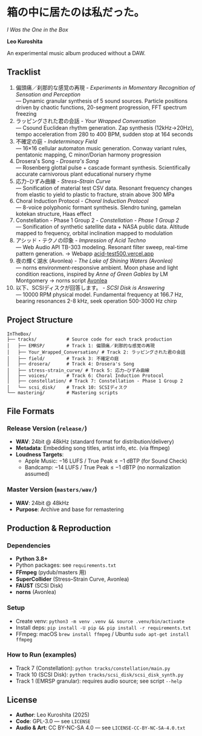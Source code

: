 # 箱の中に居たのは私だった。
*I Was the One in the Box*

**Leo Kuroshita**  

An experimental music album produced without a DAW. 

## Tracklist

1. 偏頭痛／刹那的な感覚の再現 - *Experiments in Momentary Recognition of Sensation and Perception*  
   — Dynamic granular synthesis of 5 sound sources. Particle positions driven by chaotic functions, 20-segment progression, FFT spectrum freezing  
2. ラッピングされた君の会話 - *Your Wrapped Conversation*  
   — Csound Euclidean rhythm generation. Zap synthesis (12kHz→20Hz), tempo acceleration from 280 to 400 BPM, sudden stop at 164 seconds  
3. 不確定の庭 - *Indeterminacy Field*  
   — 16×16 cellular automaton music generation. Conway variant rules, pentatonic mapping, C minor/Dorian harmony progression  
4. Drosera's Song - *Drosera's Song*  
   — Rosenberg glottal pulse + cascade formant synthesis. Scientifically accurate carnivorous plant educational nursery rhyme  
5. 応力–ひずみ曲線 - *Stress–Strain Curve*  
   — Sonification of material test CSV data. Resonant frequency changes from elastic to yield to plastic to fracture, strain above 300 MPa  
6. Choral Induction Protocol - *Choral Induction Protocol*  
   — 8-voice polyphonic formant synthesis. Slendro tuning, gamelan kotekan structure, Haas effect  
7. Constellation - Phase 1 Group 2 - *Constellation - Phase 1 Group 2*  
   — Sonification of synthetic satellite data + NASA public data. Altitude mapped to frequency, orbital inclination mapped to modulation  
8. アシッド・テクノの印象 - *Impression of Acid Techno*  
   — Web Audio API TB-303 modeling. Resonant filter sweep, real-time pattern generation.
   -> Webapp [acid-test500.vercel.app](acid-test500.vercel.app)  
9. 夜の輝く湖水 (Avonlea) - *The Lake of Shining Waters (Avonlea)*  
   — norns environment-responsive ambient. Moon phase and light condition reactions, inspired by *Anne of Green Gables* by LM Montgomery
   -> norns script [Avonlea](github.com/kurogedelic/avonlea)  
10. 以下、SCSIディスクが回答します。 - *SCSI Disk is Answering*  
    — 10000 RPM physical model. Fundamental frequency at 166.7 Hz, bearing resonances 2-8 kHz, seek operation 500-3000 Hz chirp  

## Project Structure

```
InTheBox/
├── tracks/           # Source code for each track production
│   ├── EMRSP/        # Track 1: 偏頭痛／刹那的な感覚の再現
│   ├── Your_Wrapped_Conversation/ # Track 2: ラッピングされた君の会話
│   ├── field/        # Track 3: 不確定の庭
│   ├── drosera/      # Track 4: Drosera's Song
│   ├── stress-strain_curve/ # Track 5: 応力–ひずみ曲線
│   ├── voices/       # Track 6: Choral Induction Protocol
│   ├── constellation/ # Track 7: Constellation - Phase 1 Group 2
│   └── scsi_disk/    # Track 10: SCSIディスク
└── mastering/        # Mastering scripts
```

## File Formats

### Release Version (`release/`)  
- **WAV**: 24bit @ 48kHz (standard format for distribution/delivery)  
- **Metadata**: Embedding song titles, artist info, etc. (via ffmpeg)  
- **Loudness Targets**:  
  - Apple Music: −16 LUFS / True Peak ≤ −1 dBTP (for Sound Check)  
  - Bandcamp: −14 LUFS / True Peak ≤ −1 dBTP (no normalization assumed)  

### Master Version (`masters/wav/`)  
- **WAV**: 24bit @ 48kHz  
- **Purpose**: Archive and base for remastering  

## Production & Reproduction

### Dependencies  
- **Python 3.8+**  
- Python packages: see `requirements.txt`  
- **FFmpeg** (pydub/masters 用)  
- **SuperCollider** (Stress–Strain Curve, Avonlea)  
- **FAUST** (SCSI Disk)  
- **norns** (Avonlea)  

### Setup  
- Create venv: `python3 -m venv .venv && source .venv/bin/activate`  
- Install deps: `pip install -U pip && pip install -r requirements.txt`  
- FFmpeg: macOS `brew install ffmpeg` / Ubuntu `sudo apt-get install ffmpeg`

### How to Run (examples)  
- Track 7 (Constellation): `python tracks/constellation/main.py`  
- Track 10 (SCSI Disk): `python tracks/scsi_disk/scsi_disk_synth.py`  
- Track 1 (EMRSP granular): requires audio source; see script `--help`  

## License

- **Author**: Leo Kuroshita (2025)  
- **Code**: GPL-3.0 — see `LICENSE`  
- **Audio & Art**: CC BY-NC-SA 4.0 — see `LICENSE-CC-BY-NC-SA-4.0.txt`  
